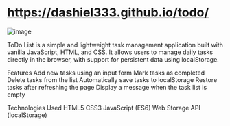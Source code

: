 # https://dashiel333.github.io/todo/

![image](https://github.com/user-attachments/assets/02bc113d-711a-4b23-a322-c70760d01a8a)

ToDo List is a simple and lightweight task management application built with vanilla JavaScript, HTML, and CSS. It allows users to manage daily tasks directly in the browser, with support for persistent data using localStorage.

Features Add new tasks using an input form Mark tasks as completed Delete tasks from the list Automatically save tasks to localStorage Restore tasks after refreshing the page Display a message when the task list is empty

Technologies Used HTML5 CSS3 JavaScript (ES6) Web Storage API (localStorage)
